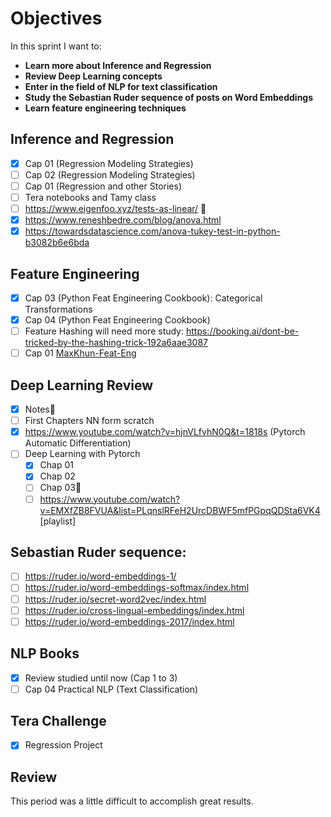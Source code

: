 # Objectives

In this sprint I want to:
- **Learn more about Inference and Regression**
- **Review Deep Learning concepts**
- **Enter in the field of NLP for text classification**
- **Study the Sebastian Ruder sequence of posts on Word Embeddings**
- **Learn feature engineering techniques**

## Inference and Regression

- [x] Cap 01 (Regression Modeling Strategies)
- [ ] Cap 02 (Regression Modeling Strategies)
- [ ] Cap 01 (Regression and other Stories)
- [ ] Tera notebooks and Tamy class
- [ ] https://www.eigenfoo.xyz/tests-as-linear/ 🚨
- [x] https://www.reneshbedre.com/blog/anova.html
- [x] https://towardsdatascience.com/anova-tukey-test-in-python-b3082b6e6bda

## Feature Engineering

- [x] Cap 03 (Python Feat Engineering Cookbook): Categorical Transformations
- [x] Cap 04 (Python Feat Engineering Cookbook)
- [ ] Feature Hashing will need more study: https://booking.ai/dont-be-tricked-by-the-hashing-trick-192a6aae3087
- [ ] Cap 01 [MaxKhun-Feat-Eng](http://www.feat.engineering/intro-intro.html)

## Deep Learning Review

- [x] Notes🚨
- [ ] First Chapters NN form scratch
- [x] https://www.youtube.com/watch?v=hjnVLfvhN0Q&t=1818s (Pytorch Automatic Differentiation)
- [ ] Deep Learning with Pytorch
  - [x] Chap 01
  - [x] Chap 02
  - [ ] Chap 03🚨
  - [ ] https://www.youtube.com/watch?v=EMXfZB8FVUA&list=PLqnslRFeH2UrcDBWF5mfPGpqQDSta6VK4 [playlist]

## Sebastian Ruder sequence:

- [ ] https://ruder.io/word-embeddings-1/
- [ ] https://ruder.io/word-embeddings-softmax/index.html
- [ ] https://ruder.io/secret-word2vec/index.html
- [ ] https://ruder.io/cross-lingual-embeddings/index.html
- [ ] https://ruder.io/word-embeddings-2017/index.html

## NLP Books

- [x] Review studied until now (Cap 1 to 3)
- [ ] Cap 04 Practical NLP (Text Classification)

## Tera Challenge

- [x] Regression Project

## Review

This period was a little difficult to accomplish great results.